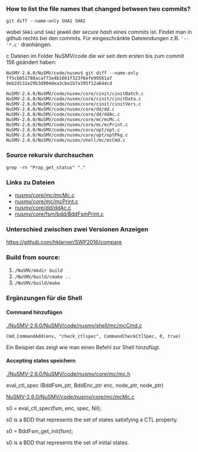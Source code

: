 

### How to list the file names that changed between two commits?

`git diff --name-only SHA1 SHA2`

wobei `SHA1` und `SHA2` jeweil der _secure hash_ eines commits ist.
Findet man in github rechts bei den commits.
Für eingeschränkte Dateiendungen z.B. `'-- '*.c'` dranhängen.

c Dateien im Folder NuSMV/code die wir seit dem ersten bis zum commit 156 geändert haben:

```
NuSMV-2.6.0/NuSMV/code/nusmv$ git diff --name-only ff5cb851788acaf73e4b1661f323f6efe99561a7 0eb2d131e29b3d904dea3cbe1b7a395f12a644cd

NuSMV-2.6.0/NuSMV/code/nusmv/core/cinit/cinitBatch.c
NuSMV-2.6.0/NuSMV/code/nusmv/core/cinit/cinitData.c
NuSMV-2.6.0/NuSMV/code/nusmv/core/cinit/cinitVers.c
NuSMV-2.6.0/NuSMV/code/nusmv/core/dd/dd.c
NuSMV-2.6.0/NuSMV/code/nusmv/core/dd/ddAc.c
NuSMV-2.6.0/NuSMV/code/nusmv/core/mc/mcMc.c
NuSMV-2.6.0/NuSMV/code/nusmv/core/mc/mcPrint.c
NuSMV-2.6.0/NuSMV/code/nusmv/core/opt/opt.c
NuSMV-2.6.0/NuSMV/code/nusmv/core/opt/optPkg.c
NuSMV-2.6.0/NuSMV/code/nusmv/shell/mc/mcCmd.c
```

### Source rekursiv durchsuchen

`grep -rn "Prop_get_status" "."`

### Links zu Dateien

 - [nusmv/core/mc/mcMc.c](./NuSMV-2.6.0/NuSMV/code/nusmv/core/mc/mcMc.c)
 - [nusmv/core/mc/mcPrint.c](./NuSMV-2.6.0/NuSMV/code/nusmv/core/mc/mcPrint.c)
 - [nusmv/core/dd/ddAc.c](./NuSMV-2.6.0/NuSMV/code/nusmv/core/dd/ddAc.c)
 - [nusmv/core/fsm/bdd/BddFsmPrint.c](./NuSMV-2.6.0/NuSMV/code/nusmv/core/fsm/bdd/BddFsmPrint.c)


### Unterschied zwischen zwei Versionen Anzeigen

https://github.com/hklarner/SWP2016/compare


### Build from source:


1. `/NuSMV/mkdir build`
2. `/NuSMV/build/cmake ..`
3. `/NuSMV/build/make`


### Ergänzungen für die Shell
#### Command hinzufügen

[./NuSMV-2.6.0/NuSMV/code/nusmv/shell/mc/mcCmd.c](./NuSMV-2.6.0/NuSMV/code/nusmv/shell/mc/mcCmd.c)

`Cmd_CommandAdd(env, "check_ctlspec", CommandCheckCtlSpec, 0, true)`

Ein Beispiel das zeigt wie man einen Befehl zur Shell hinzufügt.


#### Accepting states speichern

[./NuSMV-2.6.0/NuSMV/code/nusmv/core/mc/mc.h](./NuSMV-2.6.0/NuSMV/code/nusmv/core/mc/mc.h)
      
eval_ctl_spec (BddFsm_ptr, BddEnc_ptr enc, node_ptr, node_ptr)

[NuSMV-2.6.0/NuSMV/code/nusmv/core/mc/mcMc.c](./NuSMV-2.6.0/NuSMV/code/nusmv/core/mc/mcMc.c)

s0 = eval_ctl_spec(fsm, enc, spec, Nil);
  
s0 is a BDD that represents the set of states satisfying a CTL property.


s0 = BddFsm_get_init(fsm);

s0 is a BDD that represents the set of initial states.











